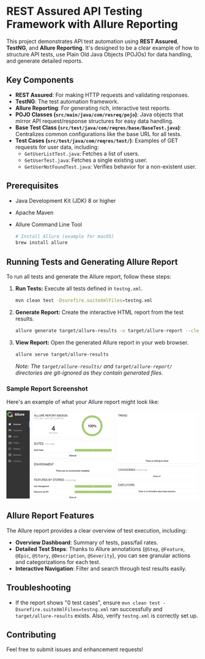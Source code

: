 # REST Assured API Testing Framework with Allure Reporting

This project demonstrates API test automation using **REST Assured**, **TestNG**, and **Allure Reporting**. It's designed to be a clear example of how to structure API tests, use Plain Old Java Objects (POJOs) for data handling, and generate detailed reports.

## Key Components

*   **REST Assured**: For making HTTP requests and validating responses.
*   **TestNG**: The test automation framework.
*   **Allure Reporting**: For generating rich, interactive test reports.
*   **POJO Classes (`src/main/java/com/resreq/pojo`)**: Java objects that mirror API request/response structures for easy data handling.
*   **Base Test Class (`src/test/java/com/reqres/base/BaseTest.java`)**: Centralizes common configurations like the base URL for all tests.
*   **Test Cases (`src/test/java/com/reqres/test/`)**: Examples of GET requests for user data, including:
    *   `GetUserListTest.java`: Fetches a list of users.
    *   `GetUserTest.java`: Fetches a single existing user.
    *   `GetUserNotFoundTest.java`: Verifies behavior for a non-existent user.

## Prerequisites

*   Java Development Kit (JDK) 8 or higher
*   Apache Maven
*   Allure Command Line Tool

    ```bash
    # Install Allure (example for macOS)
    brew install allure
    ```

## Running Tests and Generating Allure Report

To run all tests and generate the Allure report, follow these steps:

1.  **Run Tests:** Execute all tests defined in `testng.xml`.

    ```bash
    mvn clean test -Dsurefire.suiteXmlFiles=testng.xml
    ```

2.  **Generate Report:** Create the interactive HTML report from the test results.

    ```bash
    allure generate target/allure-results -o target/allure-report --clean
    ```

3.  **View Report:** Open the generated Allure report in your web browser.

    ```bash
    allure serve target/allure-results
    ```

    *Note: The `target/allure-results/` and `target/allure-report/` directories are git-ignored as they contain generated files.*

### Sample Report Screenshot

Here's an example of what your Allure report might look like:

![Allure Report Overview](docs/reports/allure-report-overview.png)

## Allure Report Features

The Allure report provides a clear overview of test execution, including:

*   **Overview Dashboard**: Summary of tests, pass/fail rates.
*   **Detailed Test Steps**: Thanks to Allure annotations (`@Step`, `@Feature`, `@Epic`, `@Story`, `@Description`, `@Severity`), you can see granular actions and categorizations for each test.
*   **Interactive Navigation**: Filter and search through test results easily.

## Troubleshooting

*   If the report shows "0 test cases", ensure `mvn clean test -Dsurefire.suiteXmlFiles=testng.xml` ran successfully and `target/allure-results` exists. Also, verify `testng.xml` is correctly set up.

## Contributing

Feel free to submit issues and enhancement requests!